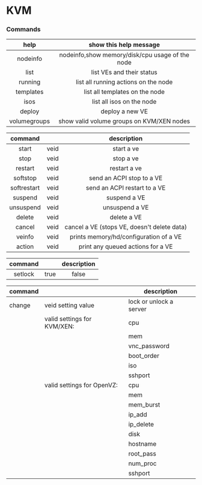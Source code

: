 # KVM

### Commands

|     help     |              show this help message             |
|:------------:|:-----------------------------------------------:|
|   nodeinfo   | nodeinfo,show memory/disk/cpu usage of the node |
|     list     | list VEs and their status                       |
|    running   | list all running actions on the node            |
|   templates  | list all templates on the node                  |
|     isos     | list all isos on the node                       |
|    deploy    | deploy a new VE                                 |
| volumegroups | show valid volume groups on KVM/XEN nodes       |


|   command   |      |                 description                 |
|:-----------:|------|:-------------------------------------------:|
|    start    | veid | start a ve                                  |
|     stop    | veid | stop a ve                                   |
|   restart   | veid | restart a ve                                |
|   softstop  | veid | send an ACPI stop to a VE                   |
| softrestart | veid | send an ACPI restart to a VE                |
|   suspend   | veid | suspend a VE                                |
|  unsuspend  | veid | unsuspend a VE                              |
|    delete   | veid | delete a VE                                 |
|    cancel   | veid | cancel a VE (stops VE, doesn't delete data) |
|    veinfo   | veid | prints memory/hd/configuration of a VE      |
| action      | veid | print any queued actions for a VE           |


| command |            |       description       |
|:-------:|------------|:-----------------------:|
| setlock | true|false | lock or unlock a server |


| command |                             | description             |
|---------|-----------------------------|-------------------------|
| change  | veid setting value          | lock or unlock a server |
|         | valid settings for KVM/XEN: | cpu                     |
|         |                             | mem                     |
|         |                             | vnc_password            |
|         |                             | boot_order              |
|         |                             | iso                     |
|         |                             | sshport                 |
|         | valid settings for OpenVZ:  | cpu                     |
|         |                             | mem                     |
|         |                             | mem_burst               |
|         |                             | ip_add                  |
|         |                             | ip_delete               |
|         |                             | disk                    |
|         |                             | hostname                |
|         |                             | root_pass               |
|         |                             | num_proc                |
|         |                             | sshport                 |
